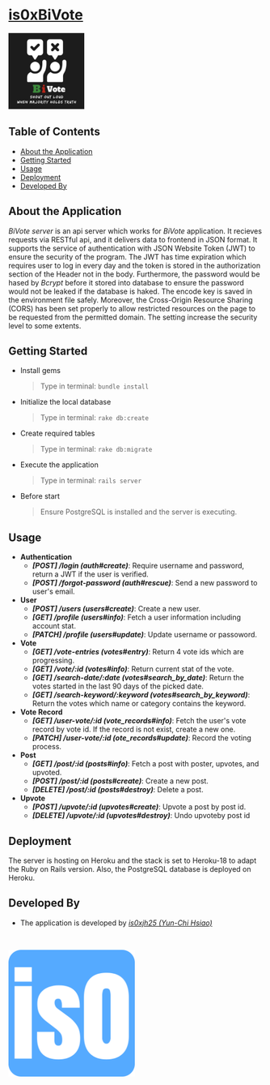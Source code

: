 # [is0xBiVote](https://is0xbivote.web.app)
<p align="left">
  <img alt="Logo" src="demo/bivote-favicon.png" width="150" >

## Table of Contents
* [About the Application](#about-the-application)
* [Getting Started](#getting-started)
* [Usage](#usage)
* [Deployment](#deployment)
* [Developed By](#developed-by)

## About the Application
_BiVote server_ is an api server which works for _BiVote_ application. It recieves requests via RESTful api, and it delivers data to frontend in JSON format. It supports the service of authentication with JSON Website Token (JWT) to ensure the security of the program. The JWT has time expiration which requires user to log in every day and the token is stored in the authorization section of the Header not in the body. Furthermore, the password would be hased by _Bcrypt_ before it stored into database to ensure the password would not be leaked if the database is haked. The encode key is saved in the environment file safely. Moreover, the Cross-Origin Resource Sharing (CORS) has been set properly to allow restricted resources on the page to be requested from the permitted domain. The setting increase the security level to some extents. 

## Getting Started
- Install gems
  > Type in terminal: `bundle install`
- Initialize the local database
  > Type in terminal: `rake db:create`
- Create required tables
  > Type in terminal: `rake db:migrate`
- Execute the application
  > Type in terminal: `rails server`
- Before start
  > Ensure PostgreSQL is installed and the server is executing.

## Usage
- **Authentication**
  - ***[POST] /login (auth#create)***: Require username and password, return a JWT if the user is verified.
  - ***[POST] /forgot-password (auth#rescue)***: Send a new password to user's email.
- **User**
  - ***[POST] /users (users#create)***: Create a new user.
  - ***[GET] /profile (users#info)***: Fetch a user information including account stat.
  - ***[PATCH] /profile (users#update)***: Update username or passoword.
- **Vote**
  - ***[GET] /vote-entries (votes#entry)***: Return 4 vote ids which are progressing.
  - ***[GET] /vote/:id (votes#info)***: Return current stat of the vote.
  - ***[GET] /search-date/:date (votes#search_by_date)***: Return the votes started in the last 90 days of the picked date.
  - ***[GET] /search-keyword/:keyword (votes#search_by_keyword)***: Return the votes which name or category contains the keyword.
- **Vote Record**
  - ***[GET] /user-vote/:id (vote_records#info)***: Fetch the user's vote record by vote id. If the record is not exist, create a new one.
  - ***[PATCH] /user-vote/:id (ote_records#update)***: Record the voting process.
- **Post**
  - ***[GET] /post/:id (posts#info)***: Fetch a post with poster, upvotes, and upvoted.
  - ***[POST] /post/:id (posts#create)***: Create a new post.
  - ***[DELETE] /post/:id (posts#destroy)***: Delete a post.
- **Upvote**
  - ***[POST] /upvote/:id (upvotes#create)***: Upvote a post by post id.
  - ***[DELETE] /upvote/:id (upvotes#destroy)***: Undo upvoteby post id
    
## Deployment
The server is hosting on Heroku and the stack is set to Heroku-18 to adapt the Ruby on Rails version. Also, the PostgreSQL database is deployed on Heroku.
  
## Developed By
- The application is developed by _[is0xjh25 (Yun-Chi Hsiao)](https://is0xjh25.github.io)_ 
<br/>
<p align="left">
  <img alt="Favicon" src="demo/is0-favicon.png" width="250" >
